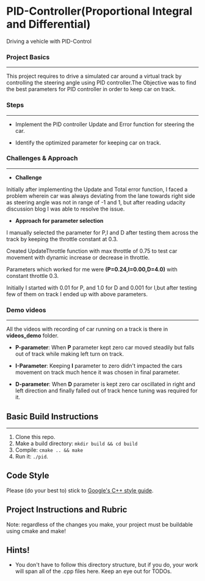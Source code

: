 # PID-Controller(Proportional Integral and Differential)
Driving a vehicle with PID-Control

### Project Basics
------
This project requires to drive a simulated car around a virtual track by controlling the steering angle using PID controller.The Objective was to find the best parameters for PID controller in order to keep car on track. 

### Steps
______
* Implement the PID controller Update and Error function for steering the car.

* Identify the optimized parameter for keeping car on track.


### Challenges & Approach
___
* __Challenge__

Initially after implementing the Update and Total error function, I faced a problem wherein car was always deviating from the lane towards right side as steering angle was not in range of -1 and 1, but after reading udacity discussion blog I was able to resolve the issue.

* __Approach for parameter selection__

I manually selected the parameter for P,I and D after testing them across the track by keeping the throttle constant at 0.3.

Created UpdateThrottle function with max throttle of 0.75 to test car movement with dynamic increase or decrease in throttle.  

Parameters which worked for me were **(P=0.24,I=0.00,D=4.0)** with constant throttle 0.3.

Initially I started with 0.01 for P, and 1.0 for D and 0.001 for I,but  after testing few of them on track I ended up with above parameters.

### Demo videos 
____

All the videos with recording of car running on a track is there in **videos\_demo** folder.

* **P-parameter**: When **P** parameter kept zero car moved steadily but falls out of track while making left turn on track. 

* **I-Parameter**: Keeping **I** parameter to zero didn't impacted the cars movement on track much hence it was chosen in final parameter.

* **D-parameter**: When **D** parameter is kept zero car oscillated in right and left direction and finally falled out of track hence tuning was required for it.


## Basic Build Instructions
____
1. Clone this repo.
2. Make a build directory: `mkdir build && cd build`
3. Compile: `cmake .. && make`
4. Run it: `./pid`. 


## Code Style

Please (do your best to) stick to [Google's C++ style guide](https://google.github.io/styleguide/cppguide.html).

## Project Instructions and Rubric

Note: regardless of the changes you make, your project must be buildable using
cmake and make!


## Hints!

* You don't have to follow this directory structure, but if you do, your work
  will span all of the .cpp files here. Keep an eye out for TODOs.





